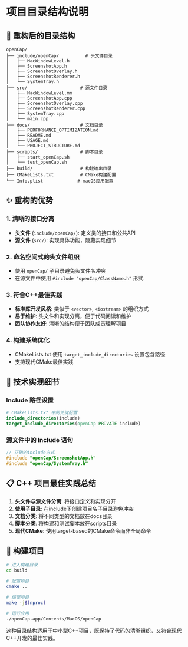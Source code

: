 # 项目目录结构说明

## 📁 重构后的目录结构

```
openCap/
├── include/openCap/          # 头文件目录
│   ├── MacWindowLevel.h
│   ├── ScreenshotApp.h
│   ├── ScreenshotOverlay.h
│   ├── ScreenshotRenderer.h
│   └── SystemTray.h
├── src/                    # 源文件目录
│   ├── MacWindowLevel.mm
│   ├── ScreenshotApp.cpp
│   ├── ScreenshotOverlay.cpp
│   ├── ScreenshotRenderer.cpp
│   ├── SystemTray.cpp
│   └── main.cpp
├── docs/                   # 文档目录
│   ├── PERFORMANCE_OPTIMIZATION.md
│   ├── README.md
│   ├── USAGE.md
│   └── PROJECT_STRUCTURE.md
├── scripts/                # 脚本目录
│   ├── start_openCap.sh
│   └── test_openCap.sh
├── build/                  # 构建输出目录
├── CMakeLists.txt          # CMake构建配置
└── Info.plist             # macOS应用配置
```

## ✨ 重构的优势

### 1. **清晰的接口分离**
- **头文件** (`include/openCap/`): 定义类的接口和公共API
- **源文件** (`src/`): 实现具体功能，隐藏实现细节

### 2. **命名空间式的头文件组织**
- 使用 `openCap/` 子目录避免头文件名冲突
- 在源文件中使用 `#include "openCap/ClassName.h"` 形式

### 3. **符合C++最佳实践**
- **标准库开发风格**: 类似于 `<vector>`, `<iostream>` 的组织方式
- **易于维护**: 头文件和实现分离，便于代码阅读和维护
- **团队协作友好**: 清晰的结构便于团队成员理解项目

### 4. **构建系统优化**
- CMakeLists.txt 使用 `target_include_directories` 设置包含路径
- 支持现代CMake最佳实践

## 🔧 技术实现细节

### Include 路径设置
```cmake
# CMakeLists.txt 中的关键配置
include_directories(include)
target_include_directories(openCap PRIVATE include)
```

### 源文件中的 Include 语句
```cpp
// 正确的include方式
#include "openCap/ScreenshotApp.h"
#include "openCap/SystemTray.h"
```

## 📋 C++ 项目最佳实践总结

1. **头文件与源文件分离**: 将接口定义和实现分开
2. **使用子目录**: 在include下创建项目名子目录避免冲突
3. **文档分类**: 将不同类型的文档放在docs目录
4. **脚本分类**: 将构建和测试脚本放在scripts目录
5. **现代CMake**: 使用target-based的CMake命令而非全局命令

## 🚀 构建项目

```bash
# 进入构建目录
cd build

# 配置项目
cmake ..

# 编译项目
make -j$(nproc)

# 运行应用
./openCap.app/Contents/MacOS/openCap
```

这种目录结构适用于中小型C++项目，既保持了代码的清晰组织，又符合现代C++开发的最佳实践。 